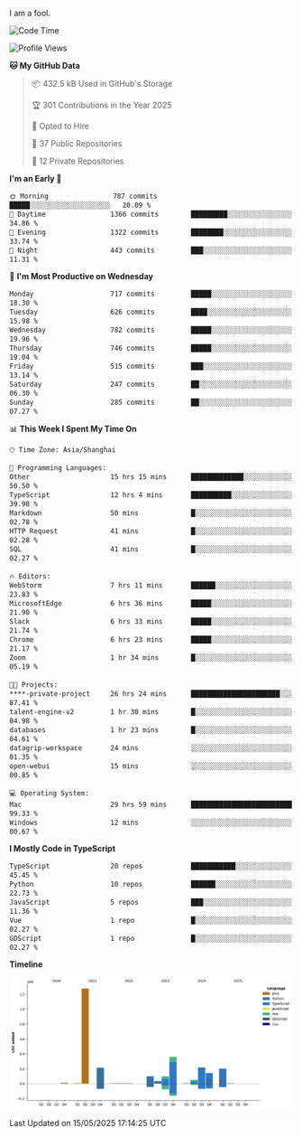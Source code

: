 I am a fool.

<!--START_SECTION:waka-->
![Code Time](http://img.shields.io/badge/Code%20Time-3%2C017%20hrs%2039%20mins-blue)

![Profile Views](http://img.shields.io/badge/Profile%20Views-0-blue)

**🐱 My GitHub Data** 

> 📦 432.5 kB Used in GitHub's Storage 
 > 
> 🏆 301 Contributions in the Year 2025
 > 
> 💼 Opted to Hire
 > 
> 📜 37 Public Repositories 
 > 
> 🔑 12 Private Repositories 
 > 
**I'm an Early 🐤** 

```text
🌞 Morning                787 commits         █████░░░░░░░░░░░░░░░░░░░░   20.09 % 
🌆 Daytime                1366 commits        █████████░░░░░░░░░░░░░░░░   34.86 % 
🌃 Evening                1322 commits        ████████░░░░░░░░░░░░░░░░░   33.74 % 
🌙 Night                  443 commits         ███░░░░░░░░░░░░░░░░░░░░░░   11.31 % 
```
📅 **I'm Most Productive on Wednesday** 

```text
Monday                   717 commits         █████░░░░░░░░░░░░░░░░░░░░   18.30 % 
Tuesday                  626 commits         ████░░░░░░░░░░░░░░░░░░░░░   15.98 % 
Wednesday                782 commits         █████░░░░░░░░░░░░░░░░░░░░   19.96 % 
Thursday                 746 commits         █████░░░░░░░░░░░░░░░░░░░░   19.04 % 
Friday                   515 commits         ███░░░░░░░░░░░░░░░░░░░░░░   13.14 % 
Saturday                 247 commits         ██░░░░░░░░░░░░░░░░░░░░░░░   06.30 % 
Sunday                   285 commits         ██░░░░░░░░░░░░░░░░░░░░░░░   07.27 % 
```


📊 **This Week I Spent My Time On** 

```text
🕑︎ Time Zone: Asia/Shanghai

💬 Programming Languages: 
Other                    15 hrs 15 mins      █████████████░░░░░░░░░░░░   50.50 % 
TypeScript               12 hrs 4 mins       ██████████░░░░░░░░░░░░░░░   39.98 % 
Markdown                 50 mins             █░░░░░░░░░░░░░░░░░░░░░░░░   02.78 % 
HTTP Request             41 mins             █░░░░░░░░░░░░░░░░░░░░░░░░   02.28 % 
SQL                      41 mins             █░░░░░░░░░░░░░░░░░░░░░░░░   02.27 % 

🔥 Editors: 
WebStorm                 7 hrs 11 mins       ██████░░░░░░░░░░░░░░░░░░░   23.83 % 
MicrosoftEdge            6 hrs 36 mins       █████░░░░░░░░░░░░░░░░░░░░   21.90 % 
Slack                    6 hrs 33 mins       █████░░░░░░░░░░░░░░░░░░░░   21.74 % 
Chrome                   6 hrs 23 mins       █████░░░░░░░░░░░░░░░░░░░░   21.17 % 
Zoom                     1 hr 34 mins        █░░░░░░░░░░░░░░░░░░░░░░░░   05.19 % 

🐱‍💻 Projects: 
****-private-project     26 hrs 24 mins      ██████████████████████░░░   87.41 % 
talent-engine-v2         1 hr 30 mins        █░░░░░░░░░░░░░░░░░░░░░░░░   04.98 % 
databases                1 hr 23 mins        █░░░░░░░░░░░░░░░░░░░░░░░░   04.61 % 
datagrip-workspace       24 mins             ░░░░░░░░░░░░░░░░░░░░░░░░░   01.35 % 
open-webui               15 mins             ░░░░░░░░░░░░░░░░░░░░░░░░░   00.85 % 

💻 Operating System: 
Mac                      29 hrs 59 mins      █████████████████████████   99.33 % 
Windows                  12 mins             ░░░░░░░░░░░░░░░░░░░░░░░░░   00.67 % 
```

**I Mostly Code in TypeScript** 

```text
TypeScript               20 repos            ███████████░░░░░░░░░░░░░░   45.45 % 
Python                   10 repos            ██████░░░░░░░░░░░░░░░░░░░   22.73 % 
JavaScript               5 repos             ███░░░░░░░░░░░░░░░░░░░░░░   11.36 % 
Vue                      1 repo              █░░░░░░░░░░░░░░░░░░░░░░░░   02.27 % 
GDScript                 1 repo              █░░░░░░░░░░░░░░░░░░░░░░░░   02.27 % 
```



**Timeline**

![Lines of Code chart](https://raw.githubusercontent.com/VeejaLiu/VeejaLiu/master/assets/bar_graph.png)


 Last Updated on 15/05/2025 17:14:25 UTC
<!--END_SECTION:waka-->
